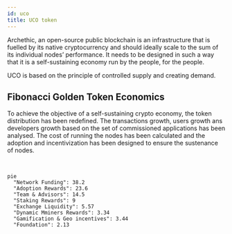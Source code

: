 ```yaml
---
id: uco
title: UCO token
---
```


Archethic, an open-source public blockchain is an infrastructure that is fuelled by its native cryptocurrency and should ideally scale to the sum of its individual nodes’ performance. It needs to be designed in such a way that it is a self-sustaining economy run by the people, for the people.

UCO is based on the principle of controlled supply and creating demand. 

## Fibonacci Golden Token Economics

To achieve the objective of a self-sustaining crypto economy, the token distribution has been redefined. The transactions growth, users growth ans developers growth based on the set of commissioned applications has been analysed. The cost of running the nodes has been calculated and the adoption and incentivization has been designed to ensure the sustenance of nodes.

<br />

```mermaid
pie
  "Network Funding": 38.2
  "Adoption Rewards": 23.6
  "Team & Advisors": 14.5
  "Staking Rewards": 9
  "Exchange Liquidity": 5.57
  "Dynamic Mminers Rewards": 3.34
  "Gamification & Geo incentives": 3.44
  "Foundation": 2.13
```
